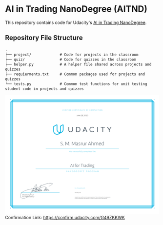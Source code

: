# AI in Trading NanoDegree (AITND)
This repository contains code for Udacity's [AI in Trading NanoDegree](https://www.udacity.com/course/nd880).
## Repository File Structure
    .
    ├── project/             # Code for projects in the classroom
    ├── quiz/                # Code for quizzes in the classroom
    ├── helper.py            # A helper file shared across projects and quizzes
    ├── requierments.txt     # Common packages used for projects and quizzes
    └── tests.py             # Common test functions for unit testing student code in projects and quizzes
    
    

![](https://github.com/masrur-ahmed/Udacity-AI-for-Trading-Nanodegree/blob/master/project/images/certificate.svg?raw=true)
Confirmation Link: https://confirm.udacity.com/G49ZKKWK
